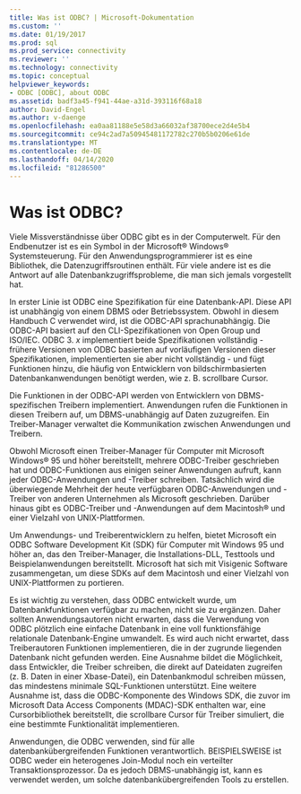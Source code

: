```yaml
---
title: Was ist ODBC? | Microsoft-Dokumentation
ms.custom: ''
ms.date: 01/19/2017
ms.prod: sql
ms.prod_service: connectivity
ms.reviewer: ''
ms.technology: connectivity
ms.topic: conceptual
helpviewer_keywords:
- ODBC [ODBC], about ODBC
ms.assetid: badf3a45-f941-44ae-a31d-393116f68a18
author: David-Engel
ms.author: v-daenge
ms.openlocfilehash: ea0aa81188e5e58d3a66032af38700ece2d4e5b4
ms.sourcegitcommit: ce94c2ad7a50945481172782c270b5b0206e61de
ms.translationtype: MT
ms.contentlocale: de-DE
ms.lasthandoff: 04/14/2020
ms.locfileid: "81286500"
---
```

# <a name="what-is-odbc"></a>Was ist ODBC?
Viele Missverständnisse über ODBC gibt es in der Computerwelt. Für den Endbenutzer ist es ein Symbol in der Microsoft® Windows® Systemsteuerung. Für den Anwendungsprogrammierer ist es eine Bibliothek, die Datenzugriffsroutinen enthält. Für viele andere ist es die Antwort auf alle Datenbankzugriffsprobleme, die man sich jemals vorgestellt hat.  
  
 In erster Linie ist ODBC eine Spezifikation für eine Datenbank-API. Diese API ist unabhängig von einem DBMS oder Betriebssystem. Obwohl in diesem Handbuch C verwendet wird, ist die ODBC-API sprachunabhängig. Die ODBC-API basiert auf den CLI-Spezifikationen von Open Group und ISO/IEC. ODBC 3. *x* implementiert beide Spezifikationen vollständig - frühere Versionen von ODBC basierten auf vorläufigen Versionen dieser Spezifikationen, implementierten sie aber nicht vollständig - und fügt Funktionen hinzu, die häufig von Entwicklern von bildschirmbasierten Datenbankanwendungen benötigt werden, wie z. B. scrollbare Cursor.  
  
 Die Funktionen in der ODBC-API werden von Entwicklern von DBMS-spezifischen Treibern implementiert. Anwendungen rufen die Funktionen in diesen Treibern auf, um DBMS-unabhängig auf Daten zuzugreifen. Ein Treiber-Manager verwaltet die Kommunikation zwischen Anwendungen und Treibern.  
  
 Obwohl Microsoft einen Treiber-Manager für Computer mit Microsoft Windows® 95 und höher bereitstellt, mehrere ODBC-Treiber geschrieben hat und ODBC-Funktionen aus einigen seiner Anwendungen aufruft, kann jeder ODBC-Anwendungen und -Treiber schreiben. Tatsächlich wird die überwiegende Mehrheit der heute verfügbaren ODBC-Anwendungen und -Treiber von anderen Unternehmen als Microsoft geschrieben. Darüber hinaus gibt es ODBC-Treiber und -Anwendungen auf dem Macintosh® und einer Vielzahl von UNIX-Plattformen.  
  
 Um Anwendungs- und Treiberentwicklern zu helfen, bietet Microsoft ein ODBC Software Development Kit (SDK) für Computer mit Windows 95 und höher an, das den Treiber-Manager, die Installations-DLL, Testtools und Beispielanwendungen bereitstellt. Microsoft hat sich mit Visigenic Software zusammengetan, um diese SDKs auf dem Macintosh und einer Vielzahl von UNIX-Plattformen zu portieren.  
  
 Es ist wichtig zu verstehen, dass ODBC entwickelt wurde, um Datenbankfunktionen verfügbar zu machen, nicht sie zu ergänzen. Daher sollten Anwendungsautoren nicht erwarten, dass die Verwendung von ODBC plötzlich eine einfache Datenbank in eine voll funktionsfähige relationale Datenbank-Engine umwandelt. Es wird auch nicht erwartet, dass Treiberautoren Funktionen implementieren, die in der zugrunde liegenden Datenbank nicht gefunden werden. Eine Ausnahme bildet die Möglichkeit, dass Entwickler, die Treiber schreiben, die direkt auf Dateidaten zugreifen (z. B. Daten in einer Xbase-Datei), ein Datenbankmodul schreiben müssen, das mindestens minimale SQL-Funktionen unterstützt. Eine weitere Ausnahme ist, dass die ODBC-Komponente des Windows SDK, die zuvor im Microsoft Data Access Components (MDAC)-SDK enthalten war, eine Cursorbibliothek bereitstellt, die scrollbare Cursor für Treiber simuliert, die eine bestimmte Funktionalität implementieren.  
  
 Anwendungen, die ODBC verwenden, sind für alle datenbankübergreifenden Funktionen verantwortlich. BEISPIELSWEISE ist ODBC weder ein heterogenes Join-Modul noch ein verteilter Transaktionsprozessor. Da es jedoch DBMS-unabhängig ist, kann es verwendet werden, um solche datenbankübergreifenden Tools zu erstellen.
